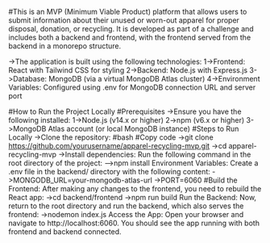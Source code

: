 #This is an MVP (Minimum Viable Product) platform that allows users to submit information about their unused or worn-out apparel for proper disposal, donation, or recycling. It is developed as part of a challenge and includes both a backend and frontend, with the frontend served from the backend in a monorepo structure.

->The application is built using the following technologies:
   1->Frontend: React with Tailwind CSS for styling
   2->Backend: Node.js with Express.js 
   3->Database: MongoDB (via a virtual MongoDB Atlas cluster)
   4->Environment Variables: Configured using .env for MongoDB connection URL and server port

#How to Run the Project Locally
#Prerequisites
 ->Ensure you have the following installed:
   1->Node.js (v14.x or higher) 
   2->npm (v6.x or higher)
   3->MongoDB Atlas account (or local MongoDB instance)
#Steps to Run Locally
->Clone the repository:
#bash
#Copy code
->git clone https://github.com/yourusername/apparel-recycling-mvp.git
->cd apparel-recycling-mvp
->Install dependencies: Run the following command in the root directory of the project:
    -->npm install
Environment Variables: Create a .env file in the backend/ directory with the following content:
->MONGODB_URL=your-mongodb-atlas-url
->PORT=6060
#Build the Frontend: After making any changes to the frontend, you need to rebuild the React app:
->cd backend/frontend
->npm run build
Run the Backend: Now, return to the root directory and run the backend, which also serves the frontend:
->nodemon index.js
Access the App: Open your browser and navigate to http://localhost:6060. You should see the app running with both frontend and backend connected.

